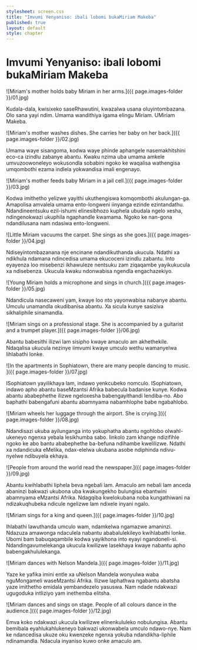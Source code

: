 ```yaml
---
stylesheet: screen.css
title: "Imvumi Yenyaniso: ibali lobomi bukaMiriam Makeba"
published: true
layout: default
style: chapter
---
```


# Imvumi Yenyaniso: ibali lobomi bukaMiriam Makeba

![Miriam's mother holds baby Miriam in her arms.]({{ page.images-folder }}/01.jpg)

Kudala-dala, kwisixeko saseRhawutini, kwazalwa usana oluyintombazana. Olo sana yayi ndim. Umama wandithiya igama elingu Miriam. UMiriam Makeba. 

![Miriam's mother washes dishes. She carries her baby on her back.]({{ page.images-folder }}/02.jpg)

Umama waye sisangoma, kodwa waye phinde aphangele nasemakhitshini eco-ca izindlu zabanye abantu. Kwaku nzima uba umama amkele umvuzoowoneleyo wokusondla sobabini ngoko ke waqalisa wathengisa umqombothi ezama indlela yokwandisa imali engenayo.

![Miriam's mother feeds baby Miriam in a jail cell.]({{ page.images-folder }}/03.jpg)

Kodwa imithetho yelizwe yayithi ukuthengiswa komqombothi akulungan-ga. Amapolisa amvalela umama ento-longweni iinyanga ezinde ezintandathu. Ndandineentsuku ezil-ishumi elinesibhozo kuphela ubudala ngelo xesha, ndingenokwazi ukuphila ngaphandle kwamama. Ngoko ke nan-gona ndandilusana nam ndasiwa ento-longweni. 

![Little Miriam vacuums the carpet. She sings as she goes.]({{ page.images-folder }}/04.jpg)

Ndiseyintombazanana nje encinane ndandikuthanda ukucula. Ndathi xa ndikhula ndamana ndincedisa umama ekucoceni izindlu zabantu. Into eyayenza loo misebenzi ikhawuleze nentsuku zam ziqaqambe yayikukucula xa ndisebenza. Ukucula kwaku ndonwabisa ngendla engachazekiyo.

![Young Miriam holds a microphone and sings in church.]({{ page.images-folder }}/05.jpg)

Ndandicula nasecaweni yam, kwaye loo nto yayonwabisa nabanye abantu. Umculu unamandla okudibanisa abantu. Xa sicula kunye sasiziva sikhaliphile sinamandla.

![Miriam sings on a professional stage. She is accompanied by a guitarist and a trumpet player.]({{ page.images-folder }}/06.jpg)

Abantu babesithi ilizwi lam sisipho kwaye amaculo am akhethekile. Ndaqalisa ukucula nezinye iimvumi kwaye umculo wethu wamanyelwa lihlabathi lonke.

![In the apartments in Sophiatown, there are many people dancing to music. ]({{ page.images-folder }}/07.jpg)

ISophiatown yayilikhaya lam, indawo yenkcubeko nomculo. ISophiatown, indawo apho abantu baseMzantsi Afrika babecula badanise kunye. Kodwa abantu ababephethe ilizwe ngeloxesha babengayithandi lendiba-no. Abo baphathi babengafuni abantu abamnyama nabamhlophe babe ngabahlobo. 

![Miriam wheels her luggage through the airport. She is crying.]({{ page.images-folder }}/08.jpg)

Ndandisazi ukuba ayilunganga into yokuphatha abantu ngohlobo olwahl-ukeneyo ngenxa yebala lesikhumba sabo. Iinkolo zam khange ndizifihle ngoko ke abo bantu ababephethe ba-befuna ndihambe kwelilizwe. Ndathi xa ndandicuka eMelika, ndax-elelwa ukubana asobe ndiphinda ndivu-nyelwe ndibuyela ekhaya. 

![People from around the world read the newspaper.]({{ page.images-folder }}/09.jpg)

Abantu kwihlabathi liphela beva ngebali lam. Amaculo am nebali lam anceda abaninzi bakwazi ukubona uba kwakungekho bulungisa ebantwini abamnyama eMzantsi Afrika. Ndagqiba kwelokubana noba kungathiwani na ndizakuqhubeka ndicule ngelizwe lam ndixele inyani ngalo.

![Miriam sings for a king and queen.]({{ page.images-folder }}/10.jpg)

Ihlabathi lawuthanda umculo wam, ndamkelwa ngamazwe amaninzi. Ndazuza amawonga ndaculela nabantu ababalulekileyo kwihlabathi lonke. Ubomi bam babuqaqambile kodwa yayikhona into eyayi ngandoneli-si. Ndandingavumelekanga ukucula kwilizwe lasekhaya kwaye nabantu apho babengakhululekanga. 

![Miriam dances with Nelson Mandela.]({{ page.images-folder }}/11.jpg)

Yaze ke yafika imini entle xa uNelson Mandela wonyulwa waba nguMongameli waseMzantsi Afrika. Ilizwe laphathwa ngabantu abatsha yaze imithetho emidala yembandezelo yasuswa. Nam ndade ndakwazi ugugoduka intliziyo yam inethemba elitsha.

![Miriam dances and sings on stage. People of all colours dance in the audience.]({{ page.images-folder }}/12.jpg)

Emva koko ndakwazi ukucula kwilizwe elinenkululeko nobulungisa. Abantu bemibala eyahlukahlukeneyo bakwazi ukonwabela umculo ndawo-nye. Nam ke ndancedisa ukuze oku kwenzeke ngenxa yokuba ndandikha-liphile ndinamandla. Ndacula inyaniso kuwo onke amaculo am.


